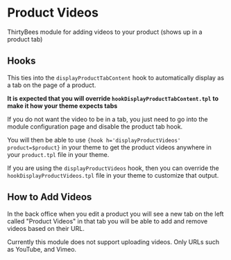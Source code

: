 # Product Videos
ThirtyBees module for adding videos to your product (shows up in a product tab)


## Hooks
This ties into the `displayProductTabContent` hook to automatically display as a tab on the page of a product.

**It is expected that you will override `hookDisplayProductTabContent.tpl` to make it how your theme expects tabs**

If you do not want the video to be in a tab, you just need to go into the module configuration page and disable the product tab hook.

You will then be able to use  `{hook h='displayProductVideos' product=$product}` in your theme to get the product videos anywhere in your `product.tpl` file in your theme.

If you are using the `displayProductVideos` hook, then you can override the `hookDisplayProductVideos.tpl` file in your theme to customize that output.

## How to Add Videos
In the back office when you edit a product you will see a new tab on the left called "Product Videos" in that tab you will be able to add and remove videos based on their URL.

Currently this module does not support uploading videos. Only URLs such as YouTube, and Vimeo.


